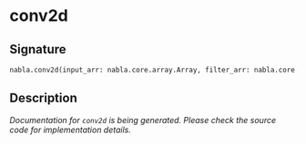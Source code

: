 # conv2d

## Signature

```python
nabla.conv2d(input_arr: nabla.core.array.Array, filter_arr: nabla.core.array.Array, stride=(1, 1), dilation=(1, 1), padding=0, groups=1) -> nabla.core.array.Array
```

## Description

*Documentation for `conv2d` is being generated. Please check the source code for implementation details.*

